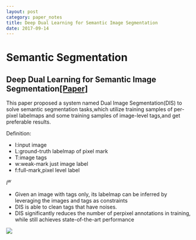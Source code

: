 ```yaml
---
layout: post
category: paper_notes
title: Deep Dual Learning for Semantic Image Segmentation 
date: 2017-09-14
---
```

# Semantic Segmentation

## Deep Dual Learning for Semantic Image Segmentation[[Paper]](http://personal.ie.cuhk.edu.hk/~pluo/pdf/luoWLWiccv17.pdf)

This paper proposed a system named Dual Image Segmentation(DIS) to solve semantic segmentation tasks,which utilize training samples of per-pixel labelmaps and some training samples of image-level tags,and get preferable results.

Definition:
- I:input image
- L:ground-truth labelmap of pixel mark
- T:image tags
- w:weak-mark just image label
- f:full-mark,pixel level label

$I^w$
- Given an image with tags only, its labelmap can be inferred by leveraging the images and tags as constraints
- DIS is able to clean tags that have noises.
- DIS significantly reduces the number of perpixel annotations in training, while still achieves state-of-the-art performance

![](/assets/paper_notes/DDualLearing_SS/image1.jpg)
